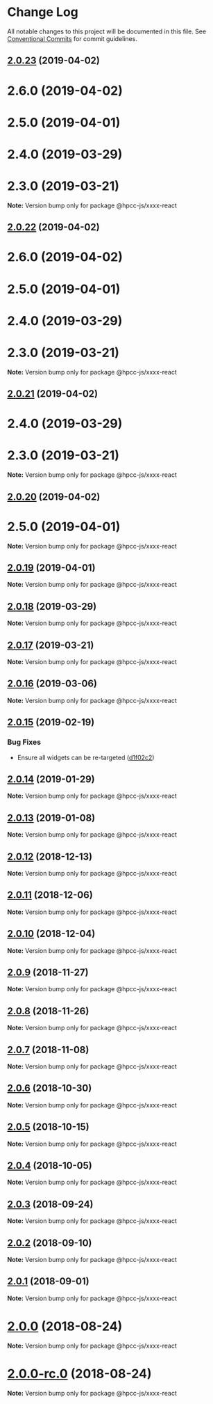 # Change Log

All notable changes to this project will be documented in this file.
See [Conventional Commits](https://conventionalcommits.org) for commit guidelines.

## [2.0.23](https://github.com/GordonSmith/Visualization/compare/@hpcc-js/xxxx-react@2.0.16...@hpcc-js/xxxx-react@2.0.23) (2019-04-02)



# 2.6.0 (2019-04-02)



# 2.5.0 (2019-04-01)



# 2.4.0 (2019-03-29)



# 2.3.0 (2019-03-21)

**Note:** Version bump only for package @hpcc-js/xxxx-react






## [2.0.22](https://github.com/GordonSmith/Visualization/compare/@hpcc-js/xxxx-react@2.0.16...@hpcc-js/xxxx-react@2.0.22) (2019-04-02)



# 2.6.0 (2019-04-02)



# 2.5.0 (2019-04-01)



# 2.4.0 (2019-03-29)



# 2.3.0 (2019-03-21)

**Note:** Version bump only for package @hpcc-js/xxxx-react






## [2.0.21](https://github.com/GordonSmith/Visualization/compare/@hpcc-js/xxxx-react@2.0.16...@hpcc-js/xxxx-react@2.0.21) (2019-04-02)



# 2.4.0 (2019-03-29)



# 2.3.0 (2019-03-21)

**Note:** Version bump only for package @hpcc-js/xxxx-react






## [2.0.20](https://github.com/GordonSmith/Visualization/compare/@hpcc-js/xxxx-react@2.0.16...@hpcc-js/xxxx-react@2.0.20) (2019-04-02)



# 2.5.0 (2019-04-01)

**Note:** Version bump only for package @hpcc-js/xxxx-react






## [2.0.19](https://github.com/GordonSmith/Visualization/compare/@hpcc-js/xxxx-react@2.0.16...@hpcc-js/xxxx-react@2.0.19) (2019-04-01)

**Note:** Version bump only for package @hpcc-js/xxxx-react






## [2.0.18](https://github.com/GordonSmith/Visualization/compare/@hpcc-js/xxxx-react@2.0.16...@hpcc-js/xxxx-react@2.0.18) (2019-03-29)

**Note:** Version bump only for package @hpcc-js/xxxx-react






## [2.0.17](https://github.com/GordonSmith/Visualization/compare/@hpcc-js/xxxx-react@2.0.16...@hpcc-js/xxxx-react@2.0.17) (2019-03-21)

**Note:** Version bump only for package @hpcc-js/xxxx-react






## [2.0.16](https://github.com/GordonSmith/Visualization/compare/@hpcc-js/xxxx-react@2.0.15...@hpcc-js/xxxx-react@2.0.16) (2019-03-06)

**Note:** Version bump only for package @hpcc-js/xxxx-react






## [2.0.15](https://github.com/GordonSmith/Visualization/compare/@hpcc-js/xxxx-react@2.0.14...@hpcc-js/xxxx-react@2.0.15) (2019-02-19)


### Bug Fixes

* Ensure all widgets can be re-targeted ([d1f02c2](https://github.com/GordonSmith/Visualization/commit/d1f02c2))






## [2.0.14](https://github.com/GordonSmith/Visualization/compare/@hpcc-js/xxxx-react@2.0.13...@hpcc-js/xxxx-react@2.0.14) (2019-01-29)

**Note:** Version bump only for package @hpcc-js/xxxx-react






## [2.0.13](https://github.com/GordonSmith/Visualization/compare/@hpcc-js/xxxx-react@2.0.12...@hpcc-js/xxxx-react@2.0.13) (2019-01-08)

**Note:** Version bump only for package @hpcc-js/xxxx-react






## [2.0.12](https://github.com/GordonSmith/Visualization/compare/@hpcc-js/xxxx-react@2.0.11...@hpcc-js/xxxx-react@2.0.12) (2018-12-13)

**Note:** Version bump only for package @hpcc-js/xxxx-react






## [2.0.11](https://github.com/GordonSmith/Visualization/compare/@hpcc-js/xxxx-react@2.0.10...@hpcc-js/xxxx-react@2.0.11) (2018-12-06)

**Note:** Version bump only for package @hpcc-js/xxxx-react






## [2.0.10](https://github.com/GordonSmith/Visualization/compare/@hpcc-js/xxxx-react@2.0.9...@hpcc-js/xxxx-react@2.0.10) (2018-12-04)

**Note:** Version bump only for package @hpcc-js/xxxx-react






## [2.0.9](https://github.com/GordonSmith/Visualization/compare/@hpcc-js/xxxx-react@2.0.8...@hpcc-js/xxxx-react@2.0.9) (2018-11-27)

**Note:** Version bump only for package @hpcc-js/xxxx-react






<a name="2.0.8"></a>
## [2.0.8](https://github.com/GordonSmith/Visualization/compare/@hpcc-js/xxxx-react@2.0.7...@hpcc-js/xxxx-react@2.0.8) (2018-11-26)

**Note:** Version bump only for package @hpcc-js/xxxx-react





<a name="2.0.7"></a>
## [2.0.7](https://github.com/GordonSmith/Visualization/compare/@hpcc-js/xxxx-react@2.0.6...@hpcc-js/xxxx-react@2.0.7) (2018-11-08)

**Note:** Version bump only for package @hpcc-js/xxxx-react





<a name="2.0.6"></a>
## [2.0.6](https://github.com/GordonSmith/Visualization/compare/@hpcc-js/xxxx-react@2.0.5...@hpcc-js/xxxx-react@2.0.6) (2018-10-30)

**Note:** Version bump only for package @hpcc-js/xxxx-react





<a name="2.0.5"></a>
## [2.0.5](https://github.com/GordonSmith/Visualization/compare/@hpcc-js/xxxx-react@2.0.4...@hpcc-js/xxxx-react@2.0.5) (2018-10-15)

**Note:** Version bump only for package @hpcc-js/xxxx-react





<a name="2.0.4"></a>
## [2.0.4](https://github.com/GordonSmith/Visualization/compare/@hpcc-js/xxxx-react@2.0.3...@hpcc-js/xxxx-react@2.0.4) (2018-10-05)

**Note:** Version bump only for package @hpcc-js/xxxx-react





<a name="2.0.3"></a>
## [2.0.3](https://github.com/GordonSmith/Visualization/compare/@hpcc-js/xxxx-react@2.0.2...@hpcc-js/xxxx-react@2.0.3) (2018-09-24)

**Note:** Version bump only for package @hpcc-js/xxxx-react





<a name="2.0.2"></a>
## [2.0.2](https://github.com/GordonSmith/Visualization/compare/@hpcc-js/xxxx-react@2.0.1...@hpcc-js/xxxx-react@2.0.2) (2018-09-10)

**Note:** Version bump only for package @hpcc-js/xxxx-react





<a name="2.0.1"></a>
## [2.0.1](https://github.com/GordonSmith/Visualization/compare/@hpcc-js/xxxx-react@2.0.0...@hpcc-js/xxxx-react@2.0.1) (2018-09-01)

**Note:** Version bump only for package @hpcc-js/xxxx-react





<a name="2.0.0"></a>
# [2.0.0](https://github.com/GordonSmith/Visualization/compare/@hpcc-js/xxxx-react@0.0.57...@hpcc-js/xxxx-react@2.0.0) (2018-08-24)

**Note:** Version bump only for package @hpcc-js/xxxx-react





<a name="2.0.0-rc.0"></a>
# [2.0.0-rc.0](https://github.com/GordonSmith/Visualization/compare/@hpcc-js/xxxx-react@0.0.57...@hpcc-js/xxxx-react@2.0.0-rc.0) (2018-08-24)

**Note:** Version bump only for package @hpcc-js/xxxx-react
